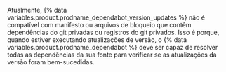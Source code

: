 Atualmente, {% data variables.product.prodname_dependabot_version_updates %} não é compatível com manifesto ou arquivos de bloqueio que contêm dependências do git privadas ou registros do git privados. Isso é porque, quando estiver executando atualizações de versão, o {% data variables.product.prodname_dependabot %} deve ser capaz de resolver todas as dependências da sua fonte para verificar se as atualizações da versão foram bem-sucedidas.
